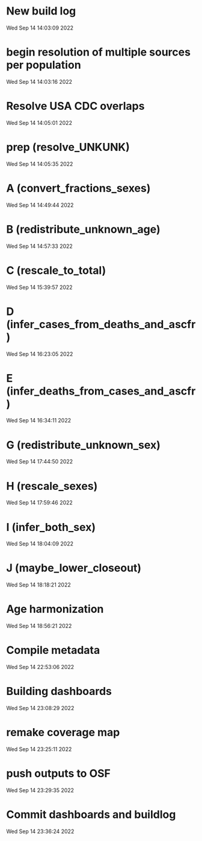 
# New build log 
 Wed Sep 14 14:03:09 2022 


# begin resolution of multiple sources per population 
 Wed Sep 14 14:03:16 2022 


# Resolve USA CDC overlaps 
 Wed Sep 14 14:05:01 2022 


# prep (resolve_UNKUNK) 
 Wed Sep 14 14:05:35 2022 


# A (convert_fractions_sexes) 
 Wed Sep 14 14:49:44 2022 


# B (redistribute_unknown_age) 
 Wed Sep 14 14:57:33 2022 


# C (rescale_to_total) 
 Wed Sep 14 15:39:57 2022 


# D (infer_cases_from_deaths_and_ascfr) 
 Wed Sep 14 16:23:05 2022 


# E (infer_deaths_from_cases_and_ascfr) 
 Wed Sep 14 16:34:11 2022 


# G (redistribute_unknown_sex) 
 Wed Sep 14 17:44:50 2022 


# H (rescale_sexes) 
 Wed Sep 14 17:59:46 2022 


# I (infer_both_sex) 
 Wed Sep 14 18:04:09 2022 


# J (maybe_lower_closeout) 
 Wed Sep 14 18:18:21 2022 


# Age harmonization 
 Wed Sep 14 18:56:21 2022 


# Compile metadata 
 Wed Sep 14 22:53:06 2022 


# Building dashboards 
 Wed Sep 14 23:08:29 2022 


# remake coverage map 
 Wed Sep 14 23:25:11 2022 


# push outputs to OSF 
 Wed Sep 14 23:29:35 2022 


# Commit dashboards and buildlog 
 Wed Sep 14 23:36:24 2022 

